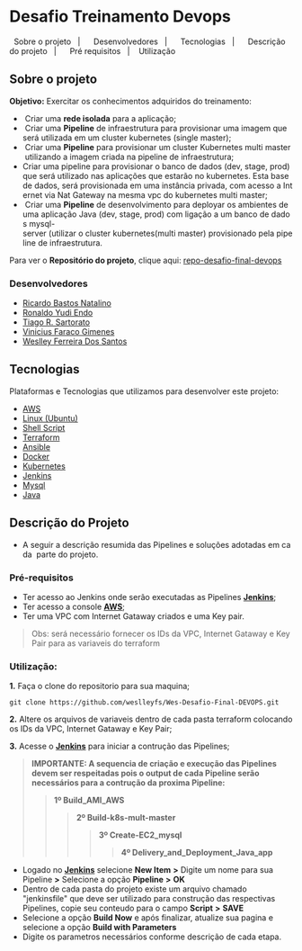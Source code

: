 # Desafio Treinamento Devops
</h3>
<p align="center">
  <a href="#sobreoprojeto">Sobre o projeto</a>&nbsp;&nbsp;&nbsp;|&nbsp;&nbsp;&nbsp;
  <a href="#desenvolvedores">Desenvolvedores</a>&nbsp;&nbsp;&nbsp;|&nbsp;&nbsp;&nbsp;
  <a href="#tecnologias">Tecnologias</a>&nbsp;&nbsp;&nbsp;|&nbsp;&nbsp;&nbsp;
  <a href="#descriçãodoprojeto">Descrição do projeto</a>&nbsp;&nbsp;&nbsp;|&nbsp;&nbsp;&nbsp;
  <a href="#prerequisitos">Pré requisitos</a>&nbsp;&nbsp;&nbsp;|&nbsp;&nbsp;&nbsp;
<a href="#utilização">Utilização</a>
</p>

## Sobre o projeto

**Objetivo:** Exercitar os conhecimentos adquiridos do treinamento:

-  Criar uma **rede isolada** para a aplicação;
-  Criar uma **Pipeline** de infraestrutura para provisionar uma imagem que será utilizada em um cluster kubernetes (single master);
-  Criar uma **Pipeline** para provisionar um cluster Kubernetes multi master utilizando a imagem criada na pipeline de infraestrutura;
- Criar uma pipeline para provisionar o banco de dados (dev, stage, prod) que será utilizado nas aplicações que estarão no kubernetes. Esta base de dados, será provisionada em uma instância privada, com acesso a Internet via Nat Gateway na mesma vpc do kubernetes multi master;
-  Criar uma **Pipeline** de desenvolvimento para deployar os ambientes de uma aplicação Java (dev, stage, prod) com ligação a um banco de dados mysql-server (utilizar o cluster kubernetes(multi master) provisionado pela pipeline de infraestrutura.
  
Para ver o **Repositório do projeto**, clique aqui: [repo-desafio-final-devops](https://github.com/weslleyfs/Wes-Desafio-Final-Devops)</br>

### Desenvolvedores

- [Ricardo Bastos Natalino](https://github.com/)
- [Ronaldo Yudi Endo](https://github.com/ryudik)
- [Tiago R. Sartorato](https://github.com/tgosartorato)
- [Vinicius Faraco Gimenes](https://github.com/vinigim)
- [Weslley Ferreira Dos Santos](https://github.com/weslleyfs)

## Tecnologias

Plataformas e Tecnologias que utilizamos para desenvolver este projeto:

- [AWS](https://aws.amazon.com/)
- [Linux (Ubuntu)](https://ubuntu.com/)
- [Shell Script](https://www.gnu.org/software/bash/)
- [Terraform](https://www.terraform.io/)
- [Ansible](https://www.ansible.com/)
- [Docker](https://www.docker.com/)
- [Kubernetes](https://kubernetes.io/)
- [Jenkins](https://www.jenkins.io/)
- [Mysql](https://www.mysql.com//)
- [Java](https://www.java.com/)

## Descrição do Projeto

  - A seguir a descrição resumida das Pipelines e soluções adotadas em cada  parte do projeto.
  
### Pré-requisitos

- Ter acesso ao Jenkins onde serão executadas as Pipelines **[Jenkins](http://18.230.108.101:8080/)**;
- Ter acesso a console **[AWS](https://console.aws.amazon.com/console/home?nc2=h_ct&src=header-signin)**;
- Ter uma VPC com Internet Gataway criados e uma Key pair.
> Obs: será necessário fornecer os IDs da VPC, Internet Gataway e Key Pair para as variaveis do terraform

### Utilização:

**1.** Faça o clone do repositorio para sua maquina;

~~~~
git clone https://github.com/weslleyfs/Wes-Desafio-Final-DEVOPS.git
~~~~

**2.** Altere os arquivos de variaveis dentro de cada pasta terraform colocando os IDs da VPC, Internet Gataway e Key Pair;

**3.** Acesse o **[Jenkins](http://18.230.108.101:8080/)** para iniciar a contrução das Pipelines;

> **IMPORTANTE: A sequencia de criação e execução das Pipelines devem ser respeitadas pois o output de cada Pipeline serão necessários para a contrução da proxima Pipeline:**
>> **1º Build_AMI_AWS**
>>> **2º Build-k8s-mult-master**
>>>> **3º Create-EC2_mysql**
>>>>> **4º Delivery_and_Deployment_Java_app**


* Logado no **[Jenkins](http://18.230.108.101:8080/)** selecione **New Item** **>** Digite um nome para sua Pipeline **>** Selecione a opção **Pipeline** **>** **OK**
* Dentro de cada pasta do projeto existe um arquivo chamado "jenkinsfile" que deve ser utilizado para construção das respectivas Pipelines, copie seu conteudo para o campo **Script** **>** **SAVE**
* Selecione a opção **Build Now** e após finalizar, atualize sua pagina e selecione a opção **Build with Parameters**
* Digite os parametros necessários conforme descrição de cada etapa.